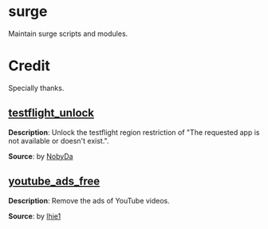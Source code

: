 # surge
Maintain surge scripts and modules.

# Credit
Specially thanks.

## [testflight_unlock](./modules/testflight_unlock.sgmodule)
**Description**: Unlock the testflight region restriction of "The requested app is not available or doesn't exist.".

**Source**: by [NobyDa](https://raw.githubusercontent.com/NobyDa/Script/master/Surge/Module/TestFlightDownload.sgmodule)

## [youtube_ads_free](./modules/youtube_ads_free.sgmodule)
**Description**: Remove the ads of YouTube videos.

**Source**: by [lhie1](https://raw.githubusercontent.com/lhie1/Rules/master/Surge/Surge%203/Module/YouTube.sgmodule)